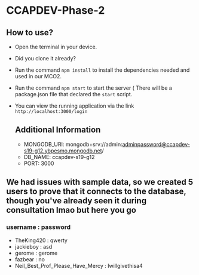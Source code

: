 # CCAPDEV-Phase-2

## How to use?
- Open the terminal in your device.
- Did you clone it already? 
- Run the command `npm install` to install the dependencies needed and used in our MCO2.
- Run the command `npm start` to start the server ( There will be a package.json file that declared the `start` script.
- You can view the running application via the link `http://localhost:3000/login`

  ## Additional Information
  - MONGODB_URI: mongodb+srv://admin:adminpassword@ccapdev-s19-g12.ybpesmo.mongodb.net/
  - DB_NAME: ccapdev-s19-g12
  - PORT: 3000

## We had issues with sample data, so we created 5 users to prove that it connects to the database, though you've already seen it during consultation lmao but here you go
### username : password

- TheKing420 : qwerty
- jackieboy : asd
- gerome : gerome
- fazbear : no
- Neil_Best_Prof_Please_Have_Mercy : Iwillgivethisa4
